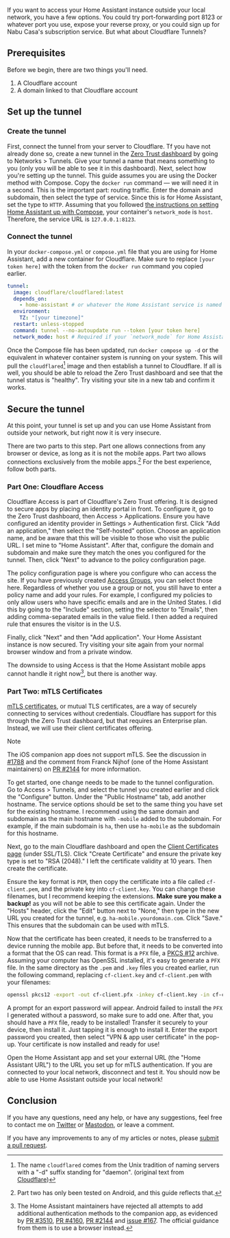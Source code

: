 If you want to access your Home Assistant instance outside your local network, you
have a few options. You could try port-forwarding port 8123 or whatever port you
use, expose your reverse proxy, or you could sign up for Nabu Casa's subscription
service. But what about Cloudflare Tunnels?

## Prerequisites

Before we begin, there are two things you'll need.

1. A Cloudflare account
2. A domain linked to that Cloudflare account

## Set up the tunnel

### Create the tunnel

First, connect the tunnel from your server to Cloudflare. Tf you have not already done so, create a new tunnel in the [Zero Trust dashboard](https://one.dash.cloudflare.com)
by going to Networks > Tunnels. Give your tunnel a name that means something to you (only you will be able to see it in this dashboard). Next, select how you're setting
up the tunnel. This guide assumes you are using the Docker method with Compose.
Copy the `docker run` command — we will need it in a second. This is the important
part: routing traffic. Enter the domain and subdomain, then select the type of service.
Since this is for Home Assistant, set the type to `HTTP`. Assuming that you followed
[the instructions on setting Home Assistant up with Compose](https://www.home-assistant.io/installation/alternative/#docker-compose),
your container's `network_mode` is `host`. Therefore, the service URL is `127.0.0.1:8123`.

### Connect the tunnel

In your `docker-compose.yml` or `compose.yml` file that you are using for Home Assistant,
add a new container for Cloudflare. Make sure to replace `[your token here]` with
the token from the `docker run` command you copied earlier.

```yaml
tunnel:
  image: cloudflare/cloudflared:latest
  depends_on:
    - home-assistant # or whatever the Home Assistant service is named in the Compose file
  environment:
    TZ: "[your timezone]"
  restart: unless-stopped
  command: tunnel --no-autoupdate run --token [your token here]
  network_mode: host # Required if your `network_mode` for Home Assistant is `host`
```

Once the Compose file has been updated, run `docker compose up -d` or the equivalent
in whatever container system is running on your system. This will pull the `cloudflared`[^1]
image and then establish a tunnel to Cloudflare. If all is well, you should be able
to reload the Zero Trust dashboard and see that the tunnel status is "healthy". Try
visiting your site in a new tab and confirm it works.

## Secure the tunnel

At this point, your tunnel is set up and you can use Home Assistant from outside
your network, but right now it is very insecure.

There are two parts to this step. Part one allows connections from any browser or
device, as long as it is not the mobile apps. Part two allows connections exclusively
from the mobile apps.[^2] For the best experience, follow both parts.

### Part One: Cloudflare Access

Cloudflare Access is part of Cloudflare's Zero Trust offering. It is designed to
secure apps by placing an identity portal in front. To configure it, go to the Zero
Trust dashboard, then Access > Applications. Ensure you have configured an identity
provider in Settings > Authentication first. Click "Add an application," then select
the "Self-hosted" option. Choose an application name, and be aware that this will
be visible to those who visit the public URL. I set mine to "Home Assistant". After
that, configure the domain and subdomain and make sure they match the ones you configured
for the tunnel. Then, click "Next" to advance to the policy configuration page.

The policy configuration page is where you configure who can access the site. If
you have previously created [Access Groups](https://developers.cloudflare.com/cloudflare-one/identity/users/groups/),
you can select those here. Regardless of whether you use a group or not, you still
have to enter a policy name and add your rules. For example, I configured my policies
to only allow users who have specific emails and are in the United States. I did
this by going to the "Include" section, setting the selector to "Emails", then adding
comma-separated emails in the value field. I then added a required rule that ensures
the visitor is in the U.S.

Finally, click "Next" and then "Add application". Your Home Assistant instance is
now secured. Try visiting your site again from your normal browser window and from
a private window.

The downside to using Access is that the Home Assistant mobile apps cannot handle
it right now[^3], but there is another way.

### Part Two: mTLS Certificates

[mTLS certificates](https://www.cloudflare.com/learning/access-management/what-is-mutual-tls/),
or mutual TLS certificates, are a way of securely connecting to services without
credentials. Cloudflare has support for this through the Zero Trust dashboard, but
that requires an Enterprise plan. Instead, we will use their client certificates
offering.

> [!NOTE]  
> The iOS companion app does not support mTLS. See the discussion in [#1788](https://github.com/home-assistant/iOS/discussions/1788)
> and the comment from Franck Nijhof (one of the Home Assistant maintainers) on
> [PR #2144](https://github.com/home-assistant/iOS/pull/2144#issuecomment-1992395096)
> for more information.

To get started, one change needs to be made to the tunnel configuration. Go to Access
\> Tunnels, and select the tunnel you created earlier and click the "Configure" button.
Under the "Public Hostname" tab, add another hostname. The service options should
be set to the same thing you have set for the existing hostname. I recommend using
the same domain and subdomain as the main hostname with `-mobile` added to the subdomain.
For example, if the main subdomain is `ha`, then use `ha-mobile` as the subdomain
for this hostname.

Next, go to the main Cloudflare dashboard and open the [Client Certificates page](https://dash.cloudflare.com/?to=/:account/:zone/ssl-tls/client-certificates)
(under SSL/TLS). Click "Create Certificate" and ensure the private key type is set
to "RSA (2048)." I left the certificate validity at 10 years. Then create the certificate.

Ensure the key format is `PEM`, then copy the certificate into a file called `cf-client.pem`,
and the private key into `cf-client.key`. You can change these filenames, but I recommend keeping
the extensions. **Make sure you make a backup!** as you will not be
able to see this certificate again. Under the "Hosts" header, click the "Edit" button
next to "None," then type in the new URL you created for the tunnel, e.g.
`ha-mobile.yourdomain.com`. Click "Save." This ensures that the subdomain can be
used with mTLS.

Now that the certificate has been created, it needs to be transferred to a device
running the mobile app. But before that, it needs to be converted into a format that
the OS can read. This format is a `PFX` file, a [PKCS #12](https://en.wikipedia.org/wiki/PKCS_12)
archive. Assuming your computer has OpenSSL installed, it's easy to generate a
`PFX` file. In the same directory as the `.pem` and `.key` files you created earlier,
run the following command, replacing `cf-client.key` and `cf-client.pem` with your
filenames:

```bash
openssl pkcs12 -export -out cf-client.pfx -inkey cf-client.key -in cf-client.pem
```

A prompt for an export password will appear. Android failed to install the `PFX`
I generated without a password, so make sure to add one. After that, you should have
a `PFX` file, ready to be installed! Transfer it securely to your device, then install
it. Just tapping it is enough to install it. Enter the export password you created,
then select "VPN & app user certificate" in the pop-up. Your certificate is now installed
and ready for use!

Open the Home Assistant app and set your external URL (the "Home Assistant URL")
to the URL you set up for mTLS authentication. If you are connected to your local
network, disconnect and test it. You should now be able to use Home Assistant outside
your local network!

## Conclusion

If you have any questions, need any help, or have any suggestions, feel free to contact
me on [Twitter](https://twitter.com/hkamran80) or [Mastodon](https://vmst.io/@hkamran),
or leave a comment.

If you have any improvements to any of my articles or notes, please
[submit a pull request](https://github.com/hkamran80/articles#contributions).

[^1]: The name `cloudflared` comes from the Unix tradition of naming servers with a "-d" suffix standing for "daemon". (original text from [Cloudflare](https://blog.cloudflare.com/workerd-open-source-workers-runtime))

[^2]: Part two has only been tested on Android, and this guide reflects that.

[^3]: The Home Assistant maintainers have rejected all attempts to add additional authentication methods to the companion app, as evidenced by [PR #3510](https://github.com/home-assistant/android/pull/3510#issuecomment-1927928037), [PR #4160](https://github.com/home-assistant/android/pull/4160#issuecomment-1927929682), [PR #2144](https://github.com/home-assistant/iOS/pull/2144#issuecomment-1992395096) and [issue #167](https://github.com/home-assistant/android/issues/167#issuecomment-566918860). The official guidance from them is to use a browser instead.
